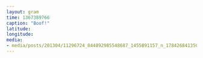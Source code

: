 ```yaml
---
layout: gram
time: 1367389766
caption: "Boof!"
latitude: 
longitude: 
media:
- media/posts/201304/11296724_844892985548687_1455891157_n_17842684135000351.jpg
---
```

